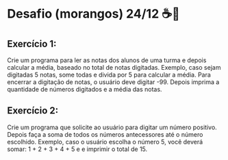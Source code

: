 # Desafio (morangos) 24/12 ☕🍓

## Exercício 1:

Crie um programa para ler as notas dos alunos de uma turma e depois calcular a média, baseado no total de notas digitadas. Exemplo, caso sejam digitadas 5 notas, some todas e divida por 5 para calcular a média. Para encerrar a digitação de notas, o usuário deve digitar -99. Depois imprima a quantidade de números digitados e a média das notas.

## Exercício 2: 

Crie um programa que solicite ao usuário para digitar um número positivo. Depois faça a soma de todos os números antecessores até o número escolhido. Exemplo, caso o usuário escolha o número 5, você deverá somar: 1 + 2 + 3 + 4 + 5  e e imprimir o total de 15.
